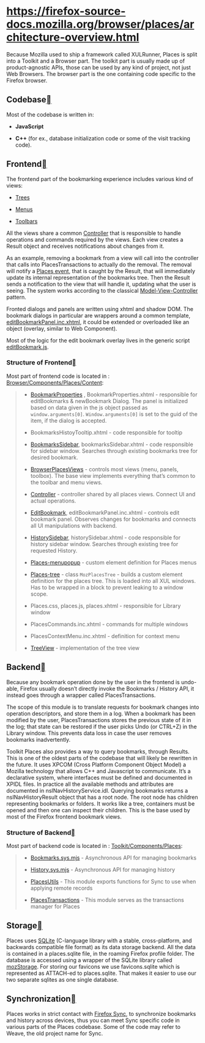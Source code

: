 # https://firefox-source-docs.mozilla.org/browser/places/architecture-overview.html

Because Mozilla used to ship a framework called XULRunner, Places is split into a Toolkit and a Browser part. The toolkit part is usually made up of product-agnostic APIs, those can be used by any kind of project, not just Web Browsers. The browser part is the one containing code specific to the Firefox browser.

## Codebase[](#codebase "Link to this heading")

Most of the codebase is written in:

*   **JavaScript**
    
*   **C++** (for ex., database initialization code or some of the visit tracking code).
    

## Frontend[](#frontend "Link to this heading")

The frontend part of the bookmarking experience includes various kind of views:

*   [Trees](https://searchfox.org/mozilla-central/source/browser/components/places/content/places-tree.js)
    
*   [Menus](https://searchfox.org/mozilla-central/rev/4c184ca81b28f1ccffbfd08f465709b95bcb4aa1/browser/components/places/content/browserPlacesViews.js#1990)
    
*   [Toolbars](https://searchfox.org/mozilla-central/rev/4c184ca81b28f1ccffbfd08f465709b95bcb4aa1/browser/components/places/content/browserPlacesViews.js#894)
    

All the views share a common [Controller](https://searchfox.org/mozilla-central/source/browser/components/places/content/controller.js) that is responsible to handle operations and commands required by the views. Each view creates a Result object and receives notifications about changes from it.

As an example, removing a bookmark from a view will call into the controller that calls into PlacesTransactions to actually do the removal. The removal will notify a [Places event](https://searchfox.org/mozilla-central/source/dom/chrome-webidl/PlacesEvent.webidl), that is caught by the Result, that will immediately update its internal representation of the bookmarks tree. Then the Result sends a notification to the view that will handle it, updating what the user is seeing. The system works according to the classical [Model-View-Controller](https://en.wikipedia.org/wiki/Model%E2%80%93view%E2%80%93controller) pattern.

Fronted dialogs and panels are written using xhtml and shadow DOM. The bookmark dialogs in particular are wrappers around a common template, [editBookmarkPanel.inc.xhtml](https://searchfox.org/mozilla-central/source/browser/components/places/content/editBookmarkPanel.inc.xhtml), it could be extended or overloaded like an object (overlay, similar to Web Component).

Most of the logic for the edit bookmark overlay lives in the generic script [editBookmark.js](https://searchfox.org/mozilla-central/source/browser/components/places/content/editBookmark.js).

### Structure of Frontend[](#structure-of-frontend "Link to this heading")

Most part of frontend code is located in : [Browser/Components/Places/Content](https://searchfox.org/mozilla-central/source/browser/components/places/content):

> *   [BookmarkProperties](https://searchfox.org/mozilla-central/source/browser/components/places/content/bookmarkProperties.js) , BookmarkProperties.xhtml - responsible for editBookmarks & newBookmark Dialog. The panel is initialized based on data given in the js object passed as `window.arguments[0]`. `Window.arguments[0]` is set to the guid of the item, if the dialog is accepted.
>     
> *   BookmarksHistoyTooltip.xhtml - code responsible for tooltip
>     
> *   [BookmarksSidebar](https://searchfox.org/mozilla-central/source/browser/components/places/content/bookmarksSidebar.js), bookmarksSidebar.xhtml - code responsible for sidebar window. Searches through existing bookmarks tree for desired bookmark.
>     
> *   [BrowserPlacesViews](https://searchfox.org/mozilla-central/source/browser/components/places/content/browserPlacesViews.js) - controls most views (menu, panels, toolbox). The base view implements everything that’s common to the toolbar and menu views.
>     
> *   [Controller](https://searchfox.org/mozilla-central/source/browser/components/places/content/controller.js) - controller shared by all places views. Connect UI and actual operations.
>     
> *   [EditBookmark](https://searchfox.org/mozilla-central/source/browser/components/places/content/editBookmark.js), editBookmarkPanel.inc.xhtml - controls edit bookmark panel. Observes changes for bookmarks and connects all UI manipulations with backend.
>     
> *   [HistorySidebar](https://searchfox.org/mozilla-central/source/browser/components/places/content/historySidebar.js), historySidebar.xhtml - code responsible for history sidebar window. Searches through existing tree for requested History.
>     
> *   [Places-menupopup](https://searchfox.org/mozilla-central/source/browser/components/places/content/places-menupopup.js) - custom element definition for Places menus
>     
> *   [Places-tree](https://searchfox.org/mozilla-central/source/browser/components/places/content/places-tree.js) - class `MozPlacesTree` - builds a custom element definition for the places tree. This is loaded into all XUL windows. Has to be wrapped in a block to prevent leaking to a window scope.
>     
> *   Places.css, places.js, places.xhtml - responsible for Library window
>     
> *   PlacesCommands.inc.xhtml - commands for multiple windows
>     
> *   PlacesContextMenu.inc.xhtml - definition for context menu
>     
> *   [TreeView](https://searchfox.org/mozilla-central/source/browser/components/places/content/treeView.js) - implementation of the tree view
>     

## Backend[](#backend "Link to this heading")

Because any bookmark operation done by the user in the frontend is undo-able, Firefox usually doesn’t directly invoke the Bookmarks / History API, it instead goes through a wrapper called PlacesTransactions.

The scope of this module is to translate requests for bookmark changes into operation descriptors, and store them in a log. When a bookmark has been modified by the user, PlacesTransactions stores the previous state of it in the log; that state can be restored if the user picks Undo (or CTRL+Z) in the Library window. This prevents data loss in case the user removes bookmarks inadvertently.

Toolkit Places also provides a way to query bookmarks, through Results. This is one of the oldest parts of the codebase that will likely be rewritten in the future. It uses XPCOM (Cross Platform Component Object Model) a Mozilla technology that allows C++ and Javascript to communicate. It’s a declarative system, where interfaces must be defined and documented in XPIDL files. In practice all the available methods and attributes are documented in nsINavHistoryService.idl. Querying bookmarks returns a nsINavHistoryResult object that has a root node. The root node has children representing bookmarks or folders. It works like a tree, containers must be opened and then one can inspect their children. This is the base used by most of the Firefox frontend bookmark views.

### Structure of Backend[](#structure-of-backend "Link to this heading")

Most part of backend code is located in : [Toolkit/Components/Places](https://searchfox.org/mozilla-central/source/toolkit/components/places):

> *   [Bookmarks.sys.mjs](https://firefox-source-docs.mozilla.org/browser/places/Bookmarks.html) - Asynchronous API for managing bookmarks
>     
> *   [History.sys.mjs](https://firefox-source-docs.mozilla.org/browser/places/History.html) - Asynchronous API for managing history
>     
> *   [PlacesUtils](https://searchfox.org/mozilla-central/source/toolkit/components/places/PlacesUtils.sys.mjs) - This module exports functions for Sync to use when applying remote records
>     
> *   [PlacesTransactions](https://firefox-source-docs.mozilla.org/browser/places/PlacesTransactions.html) - This module serves as the transactions manager for Places
>     

## Storage[](#storage "Link to this heading")

Places uses [SQLite](https://www.sqlite.org/index.html) (C-language library with a stable, cross-platform, and backwards compatible file format) as its data storage backend. All the data is contained in a places.sqlite file, in the roaming Firefox profile folder. The database is accessed using a wrapper of the SQLite library called [mozStorage](https://searchfox.org/mozilla-central/source/storage). For storing our favicons we use favicons.sqlite which is represented as ATTACH-ed to places.sqlite. That makes it easier to use our two separate sqlites as one single database.

## Synchronization[](#synchronization "Link to this heading")

Places works in strict contact with [Firefox Sync](https://www.mozilla.org/en-US/firefox/sync/), to synchronize bookmarks and history across devices, thus you can meet Sync specific code in various parts of the Places codebase. Some of the code may refer to Weave, the old project name for Sync.